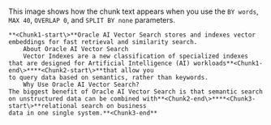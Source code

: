 # 

This image shows how the chunk text appears when you use the `BY words`, `MAX 40`, `OVERLAP 0`, and `SPLIT BY none` parameters.

```
**<Chunk1-start\>**Oracle AI Vector Search stores and indexes vector embeddings for fast retrieval and similarity search.
    About Oracle AI Vector Search
    Vector Indexes are a new classification of specialized indexes
that are designed for Artificial Intelligence (AI) workloads**<Chunk1-end\>****<Chunk2-start\>**that allow you
to query data based on semantics, rather than keywords.
    Why Use Oracle AI Vector Search?
The biggest benefit of Oracle AI Vector Search is that semantic search
on unstructured data can be combined with**<Chunk2-end\>****<Chunk3-start\>**relational search on business
data in one single system.**<Chunk3-end**
```

